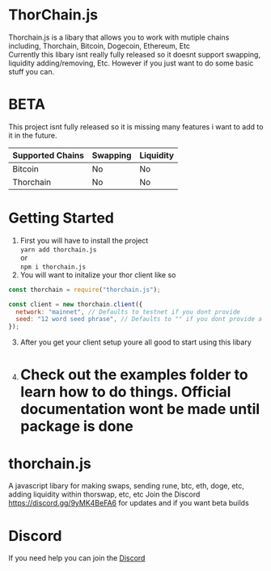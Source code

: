 # ThorChain.js

Thorchain.js is a libary that allows you to work with mutiple chains including, Thorchain, Bitcoin, Dogecoin, Ethereum, Etc<br>
Currently this libary isnt really fully released so it doesnt support swapping, liquidity adding/removing, Etc. However if you just want to do some basic stuff you can.

# BETA

This project isnt fully released so it is missing many features i want to add to it in the future.

| Supported Chains | Swapping | Liquidity |
| ---------------- | -------- | --------- |
| Bitcoin          | No       | No        |
| Thorchain        | No       | No        |

<!-- | Dogecoin         | No       | No        | -->

# Getting Started

1. First you will have to install the project<br>
   `yarn add thorchain.js`
   <br>or<br>
   `npm i thorchain.js`
2. You will want to initalize your thor client like so

```js
const thorchain = require("thorchain.js");

const client = new thorchain.client({
  network: "mainnet", // Defaults to testnet if you dont provide
  seed: "12 word seed phrase", // Defaults to "" if you dont provide a mnemonic
});
```

3. After you get your client setup youre all good to start using this libary

4. # Check out the examples folder to learn how to do things. Official documentation wont be made until package is done

# thorchain.js

A javascript libary for making swaps, sending rune, btc, eth, doge, etc, adding liquidity within thorswap, etc, etc
Join the Discord https://discord.gg/9yMK4BeFA6 for updates and if you want beta builds

# Discord

If you need help you can join the [Discord](https://discord.gg/9yMK4BeFA6)
